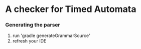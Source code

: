 # A checker for Timed Automata


### Generating the parser 
1. run 'gradle generateGrammarSource'
2. refresh your IDE	
